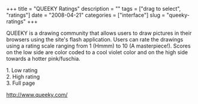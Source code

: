 +++
title = "QUEEKY Ratings"
description = ""
tags = ["drag to select", "ratings"]
date = "2008-04-21"
categories = ["interface"]
slug = "queeky-ratings"
+++


<p>QUEEKY is a drawing community that allows users to draw pictures in their browsers using the site's flash application. Users can rate the drawings using a rating scale ranging from 1 (Hmmm) to 10 (A masterpiece!). Scores on the low side are color coded to a cool violet color and on the high side towards a hotter pink/fuschia.</p>
<div id="screens-full" class="clear"><div class="caption">1. Low rating</div><div class="fullimg clear"><a href="//konigi.com/media/interface/queeky-rating-1.png" class="group" rel="group" title="1. Low rating"><img src="//konigi.com/media/interface/queeky-rating-1.png" alt="" class="img-responsive"></a></div></div><div id="screens-full" class="clear"><div class="caption">2. High rating</div><div class="fullimg clear"><a href="//konigi.com/media/interface/queeky-rating-2.png" class="group" rel="group" title="2. High rating"><img src="//konigi.com/media/interface/queeky-rating-2.png" alt="" class="img-responsive"></a></div></div><div id="screens-full" class="clear"><div class="caption">3. Full page</div><div class="fullimg clear"><a href="//konigi.com/media/interface/queeky-rating-3.png" class="group" rel="group" title="3. Full page"><img src="//konigi.com/media/interface/queeky-rating-3.png" alt="" class="img-responsive"></a></div></div>        
<p><a href="http://www.queeky.com/">http://www.queeky.com/</a></p>

